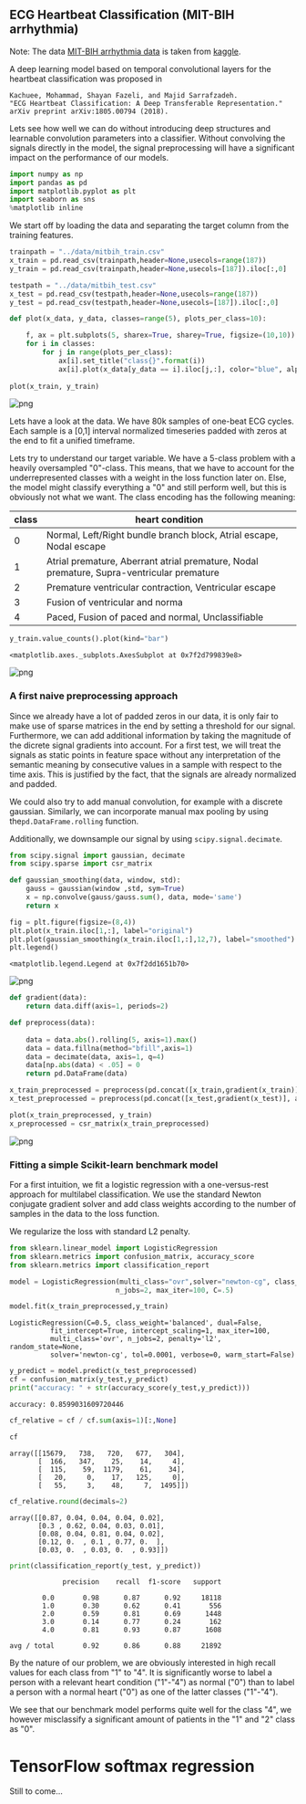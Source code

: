 
## ECG Heartbeat Classification (MIT-BIH arrhythmia)

Note: The data [MIT-BIH arrhythmia data](https://www.physionet.org/physiobank/database/mitdb/) is taken from [kaggle](https://www.kaggle.com/shayanfazeli/heartbeat).

A deep learning model based on temporal convolutional layers for the heartbeat classification was proposed in 

```
Kachuee, Mohammad, Shayan Fazeli, and Majid Sarrafzadeh. 
"ECG Heartbeat Classification: A Deep Transferable Representation." arXiv preprint arXiv:1805.00794 (2018).
```

Lets see how well we can do without introducing deep structures and learnable convolution parameters into a classifier. Without convolving the signals directly in the model, the signal preprocessing will have a significant impact on the performance of our models. 


```python
import numpy as np
import pandas as pd
import matplotlib.pyplot as plt
import seaborn as sns
%matplotlib inline
```

We start off by loading the data and separating the target column from the training features.


```python
trainpath = "../data/mitbih_train.csv"
x_train = pd.read_csv(trainpath,header=None,usecols=range(187))
y_train = pd.read_csv(trainpath,header=None,usecols=[187]).iloc[:,0]
```


```python
testpath = "../data/mitbih_test.csv"
x_test = pd.read_csv(testpath,header=None,usecols=range(187))
y_test = pd.read_csv(testpath,header=None,usecols=[187]).iloc[:,0]
```


```python
def plot(x_data, y_data, classes=range(5), plots_per_class=10):

    f, ax = plt.subplots(5, sharex=True, sharey=True, figsize=(10,10))
    for i in classes:
        for j in range(plots_per_class):
            ax[i].set_title("class{}".format(i))
            ax[i].plot(x_data[y_data == i].iloc[j,:], color="blue", alpha=.5)
            
plot(x_train, y_train)
```


![png](img/output_5_0.png)


Lets have a look at the data. We have 80k samples of one-beat ECG cycles. Each sample is a [0,1] interval normalized timeseries padded with zeros at the end to fit a unified timeframe.

Lets try to understand our target variable. We have a 5-class problem with a heavily oversampled "0"-class. This means, that we have to account for the underrepresented classes with a weight in the loss function later on. Else, the model might classify everything a "0" and still perform well, but this is obviously not what we want.
The class encoding has the following meaning:

| class |heart condition |
|---|---|
| 0  |  Normal, Left/Right bundle branch block, Atrial escape, Nodal escape|   
| 1  | Atrial premature, Aberrant atrial premature, Nodal premature, Supra-ventricular premature  | 
| 2  | Premature ventricular contraction, Ventricular escape  |  
| 3  | Fusion of ventricular and norma  |  
| 4  | Paced, Fusion of paced and normal, Unclassifiable  |  


```python
y_train.value_counts().plot(kind="bar")
```




    <matplotlib.axes._subplots.AxesSubplot at 0x7f2d799839e8>




![png](img/output_8_1.png)


### A first naive preprocessing approach

Since we already have a lot of padded zeros in our data, it is only fair to make use of sparse matrices in the end by 
setting a threshold for our signal. Furthermore, we can add additional information by taking the magnitude of the 
dicrete signal gradients into account. For a first test, we will treat the signals as static points in feature space 
without any interpretation of the semantic meaning by consecutive values in a sample with respect to the time axis.
This is justified by the fact, that the signals are already normalized and padded.


We could also try to add manual convolution, for example with a discrete gaussian. Similarly, we can incorporate manual max pooling by using the```pd.DataFrame.rolling``` function.

Additionally, we downsample our signal by using ```scipy.signal.decimate```.


```python
from scipy.signal import gaussian, decimate
from scipy.sparse import csr_matrix
```


```python
def gaussian_smoothing(data, window, std):
    gauss = gaussian(window ,std, sym=True)
    x = np.convolve(gauss/gauss.sum(), data, mode='same')
    return x   

fig = plt.figure(figsize=(8,4))
plt.plot(x_train.iloc[1,:], label="original")
plt.plot(gaussian_smoothing(x_train.iloc[1,:],12,7), label="smoothed")
plt.legend()
```




    <matplotlib.legend.Legend at 0x7f2dd1651b70>




![png](img/output_12_1.png)



```python
def gradient(data):
    return data.diff(axis=1, periods=2)

def preprocess(data):
    
    data = data.abs().rolling(5, axis=1).max()
    data = data.fillna(method="bfill",axis=1)
    data = decimate(data, axis=1, q=4)
    data[np.abs(data) < .05] = 0
    return pd.DataFrame(data)

x_train_preprocessed = preprocess(pd.concat([x_train,gradient(x_train)], axis=1))
x_test_preprocessed = preprocess(pd.concat([x_test,gradient(x_test)], axis=1))
```


```python
plot(x_train_preprocessed, y_train)
x_preprocessed = csr_matrix(x_train_preprocessed)
```


![png](img/output_14_0.png)


### Fitting a simple Scikit-learn benchmark model

For a first intuition, we fit a logistic regression with a one-versus-rest approach for multilabel classification. We 
use the standard Newton conjugate gradient solver and add class weights according to the number of samples in the data 
to the loss function.

We regularize the loss with standard L2 penalty. 

```python
from sklearn.linear_model import LogisticRegression
from sklearn.metrics import confusion_matrix, accuracy_score
from sklearn.metrics import classification_report
```


```python
model = LogisticRegression(multi_class="ovr",solver="newton-cg", class_weight="balanced",
                          n_jobs=2, max_iter=100, C=.5)
```


```python
model.fit(x_train_preprocessed,y_train)
```




    LogisticRegression(C=0.5, class_weight='balanced', dual=False,
              fit_intercept=True, intercept_scaling=1, max_iter=100,
              multi_class='ovr', n_jobs=2, penalty='l2', random_state=None,
              solver='newton-cg', tol=0.0001, verbose=0, warm_start=False)




```python
y_predict = model.predict(x_test_preprocessed)
cf = confusion_matrix(y_test,y_predict)
print("accuracy: " + str(accuracy_score(y_test,y_predict)))
```

    accuracy: 0.8599031609720446



```python
cf_relative = cf / cf.sum(axis=1)[:,None]
```


```python
cf
```




    array([[15679,   738,   720,   677,   304],
           [  166,   347,    25,    14,     4],
           [  115,    59,  1179,    61,    34],
           [   20,     0,    17,   125,     0],
           [   55,     3,    48,     7,  1495]])




```python
cf_relative.round(decimals=2)
```




    array([[0.87, 0.04, 0.04, 0.04, 0.02],
           [0.3 , 0.62, 0.04, 0.03, 0.01],
           [0.08, 0.04, 0.81, 0.04, 0.02],
           [0.12, 0.  , 0.1 , 0.77, 0.  ],
           [0.03, 0.  , 0.03, 0.  , 0.93]])




```python
print(classification_report(y_test, y_predict))
```

                 precision    recall  f1-score   support
    
            0.0       0.98      0.87      0.92     18118
            1.0       0.30      0.62      0.41       556
            2.0       0.59      0.81      0.69      1448
            3.0       0.14      0.77      0.24       162
            4.0       0.81      0.93      0.87      1608
    
    avg / total       0.92      0.86      0.88     21892
    


By the nature of our problem, we are obviously interested in high recall values for each class from "1" to "4". It is significantly worse to label a person with a relevant heart condition ("1"-"4") as normal ("0") than to label a person with a normal heart ("0") as one of the latter classes ("1"-"4").

We see that our benchmark model performs quite well for the class "4", we however misclassify a significant amount of patients in the "1" and "2" class as "0".

# TensorFlow softmax regression

Still to come...
